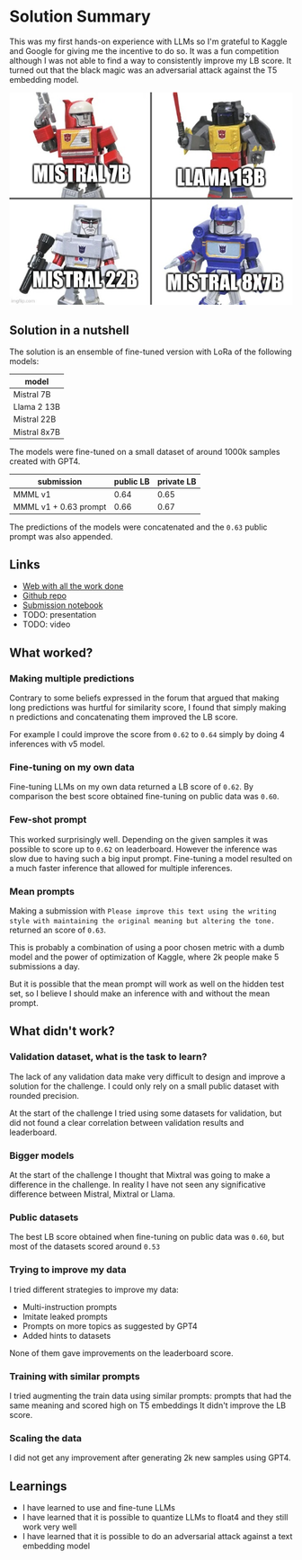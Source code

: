# Solution Summary
<!--- https://www.kaggle.com/wiki/WinningModelDocumentationTemplate --->

This was my first hands-on experience with LLMs so I'm grateful to Kaggle and Google for giving me the
incentive to do so. It was a fun competition although I was not able to find a way to consistently improve
my LB score. It turned out that the black magic was an adversarial attack against the T5 embedding model.

![solution logo](res/2024-04-17-14-47-49.png)

## Solution in a nutshell

The solution is an ensemble of fine-tuned version with LoRa of the following models:

| model        |
|--------------|
| Mistral 7B   |
| Llama 2 13B  |
| Mistral 22B  |
| Mistral 8x7B |

The models were fine-tuned on a small dataset of around 1000k samples created with GPT4.

| submission            | public LB | private LB |
|-----------------------|-----------|------------|
| MMML v1               | 0.64      | 0.65       |
| MMML v1 + 0.63 prompt | 0.66      | 0.67       |

The predictions of the models were concatenated and the `0.63` public prompt was also appended.

## Links

- [Web with all the work done](https://ironbar.github.io/prompt_recovery/)
- [Github repo](https://github.com/ironbar/prompt_recovery)
- [Submission notebook](https://www.kaggle.com/code/ironbar/autobots-roll-out/notebook)
- TODO: presentation
- TODO: video

## What worked?

### Making multiple predictions

Contrary to some beliefs expressed in the forum that argued that making long predictions was hurtful for similarity score, I found that simply making n predictions and concatenating them improved the LB score.

For example I could improve the score from `0.62` to `0.64` simply by doing 4 inferences with v5 model.

### Fine-tuning on my own data

Fine-tuning LLMs on my own data returned a LB score of `0.62`. By comparison the best score obtained
fine-tuning on public data was `0.60`.

### Few-shot prompt

This worked surprisingly well. Depending on the given samples it was possible to score up to `0.62` on leaderboard. However the inference was slow due to having such a big input prompt. Fine-tuning a model
resulted on a much faster inference that allowed for multiple inferences.

### Mean prompts

Making a submission with `Please improve this text using the writing style with maintaining the original meaning but altering the tone.` returned an score of `0.63`.

This is probably a combination of using a poor chosen metric with a dumb model and the power of optimization
of Kaggle, where 2k people make 5 submissions a day.

But it is possible that the mean prompt will work as well on the hidden test set, so I believe I should
make an inference with and without the mean prompt.

## What didn't work?

### Validation dataset, what is the task to learn?

The lack of any validation data make very difficult to design and improve a solution for the challenge.
I could only rely on a small public dataset with rounded precision.

At the start of the challenge I tried using some datasets for validation, but did not found a clear
correlation between validation results and leaderboard.

### Bigger models

At the start of the challenge I thought that Mixtral was going to make a difference in the challenge.
In reality I have not seen any significative difference between Mistral, Mixtral or Llama.

### Public datasets

The best LB score obtained when fine-tuning on public data was `0.60`, but most of the datasets scored
around `0.53`

### Trying to improve my data

I tried different strategies to improve my data:

- Multi-instruction prompts
- Imitate leaked prompts
- Prompts on more topics as suggested by GPT4
- Added hints to datasets

None of them gave improvements on the leaderboard score.

### Training with similar prompts

I tried augmenting the train data using similar prompts: prompts that had the same meaning and scored high on T5 embeddings
It didn't improve the LB score.

### Scaling the data

I did not get any improvement after generating 2k new samples using GPT4.

## Learnings

- I have learned to use and fine-tune LLMs
- I have learned that it is possible to quantize LLMs to float4 and they still work very well
- I have learned that it is possible to do an adversarial attack against a text embedding model
